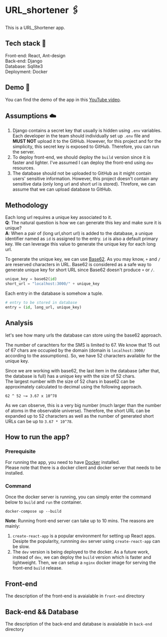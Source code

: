# URL_shortener 🖇️

This is a URL_Shortener app.

## Tech stack 👕

Front-end: React, Ant-design
<br>
Back-end: Django
<br>
Database: Sqllite3
<br>
Deployment: Docker

## Demo 🎥

You can find the demo of the app in this [YouTube video](https://youtu.be/aIrZlY3LTQE).

## Assumptions ☁️

1. Django contains a secret key that usually is hidden using `.env` variables. Each developer in the team should individually set up `.env` file and **MUST NOT** upload it to the GitHub. However, for this project and for the simplicity, this secret key is exposed to GitHub. Therefore, you can run the server.
2. To deploy front-end, we should deploy the `build` version since it is faster and lighter. I've assumed I can deploy the front-end using `dev` resources.
3. The database should not be uploaded to GitHub as it might contain users' sensitive information. However, this project doesn't contain any sensitive data (only long url and short url is stored). Threfore, we can assume that we can upload database to GitHub.

## Methodology

Each long url requires a unique key associated to it.  
**Q**: The natural question is how we can generate this key and make sure it is unique?  
**A**: When a pair of (long url,short url) is added to the database, a unique identifier named as `id` is assigned to the entry. `id` is also a default primary key. We can leverage this value to generate the unique key for each long url.

To generate the unique key, we can use [Base62](https://en.wikipedia.org/wiki/Base62). As you may know, `+` and `/` are reserved characters in URL. Base62 is considered as a safe way to generate unique key for short URL since Base62 doesn't produce `+` or `/`.

```Python
unique_key = base62(id)
short_url = "localhost:3000/" + unique_key
```

Each entry in the database is somehow a tuple.

```Python
# entry to be stored in database
entry = (id, long_url, unique_key)
```

## Analysis

let's see how many urls the database can store using the base62 approach.

The number of carachters for the SMS is limited to 67. We know that 15 out of 67 chars are occupied by the domain (domain is `localhost:3000/` according to the assumptions). So, we have 52 characters available for the unique key.

Since we are working with base62, the last item in the database (after that, the database is full) has a unique key with the size of 52 chars.  
The largest number with the size of 52 chars in base62 can be approximately calculated to decimal using the following approach.

```
62 ^ 52 ~= 3.67 x 10^78
```

As we can observe, this is a very big number (much larger than the number of atoms in the observable universe). Therefore, the short URL can be expanded up to 52 characters as well as the number of generated short URLs can be up to `3.67 * 10^78`.

## How to run the app?

### Prerequisite

For running the app, you need to have [Docker](https://docs.docker.com/get-docker/) installed.  
Please note that there is a docker client and docker server that needs to be installed.

### Command

Once the docker server is running, you can simply enter the command below to `build` and `run` the container.

```
docker-compose up --build
```

**Note**: Running front-end server can take up to 10 mins. The reasons are mainly:

1. `create-react-app` is a popular environment for setting up React apps. Desipte the popularity, runnning `dev` server using `create-react-app` can be slow.
2. The `dev` version is being deployed to the docker. As a future work, instead of `dev`, we can deploy the `build` version which is faster and lightweight. Then, we can setup a `nginx` docker image for serving the front-end `build` release.

## Front-end

The description of the front-end is avaialable in `front-end` directory

## Back-end && Database

The description of the back-end and database is avaialable in `back-end` directory

